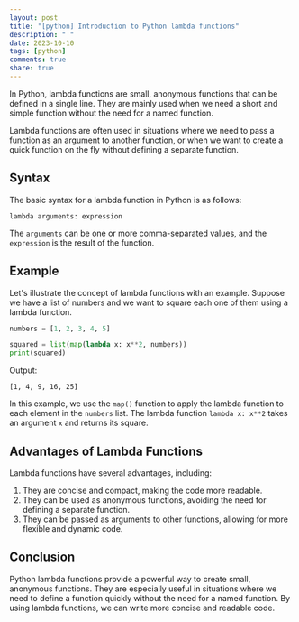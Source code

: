 ```yaml
---
layout: post
title: "[python] Introduction to Python lambda functions"
description: " "
date: 2023-10-10
tags: [python]
comments: true
share: true
---
```


In Python, lambda functions are small, anonymous functions that can be defined in a single line. They are mainly used when we need a short and simple function without the need for a named function.

Lambda functions are often used in situations where we need to pass a function as an argument to another function, or when we want to create a quick function on the fly without defining a separate function.

## Syntax

The basic syntax for a lambda function in Python is as follows:

```
lambda arguments: expression
```

The `arguments` can be one or more comma-separated values, and the `expression` is the result of the function.

## Example

Let's illustrate the concept of lambda functions with an example. Suppose we have a list of numbers and we want to square each one of them using a lambda function.

```python
numbers = [1, 2, 3, 4, 5]

squared = list(map(lambda x: x**2, numbers))
print(squared)
```

Output:
```
[1, 4, 9, 16, 25]
```

In this example, we use the `map()` function to apply the lambda function to each element in the `numbers` list. The lambda function `lambda x: x**2` takes an argument `x` and returns its square.

## Advantages of Lambda Functions

Lambda functions have several advantages, including:

1. They are concise and compact, making the code more readable.
2. They can be used as anonymous functions, avoiding the need for defining a separate function.
3. They can be passed as arguments to other functions, allowing for more flexible and dynamic code.

## Conclusion

Python lambda functions provide a powerful way to create small, anonymous functions. They are especially useful in situations where we need to define a function quickly without the need for a named function. By using lambda functions, we can write more concise and readable code.